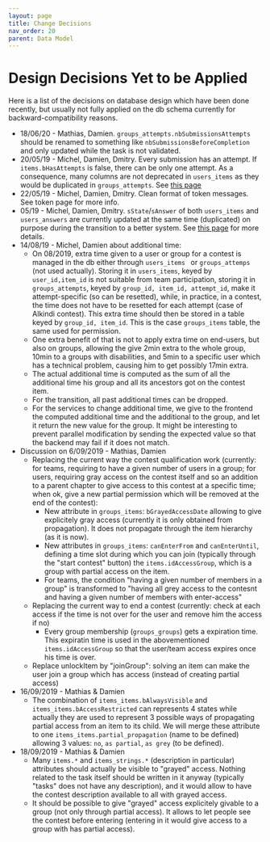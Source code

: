 ```yaml
---
layout: page
title: Change Decisions
nav_order: 20
parent: Data Model
---
```


# Design Decisions Yet to be Applied

Here is a list of the decisions on database design which have been done recently, but usually not fully applied on the db schema currently for backward-compatibility reasons.

* 18/06/20 - Mathias, Damien. `groups_attempts.nbSubmissionsAttempts` should be renamed to something like `nbSubmissionsBeforeCompletion` and only updated while the task is not validated.
* 20/05/19 - Michel, Damien, Dmitry. Every submission has an attempt. If `items.bHasAttempts` is false, there can be only one attempt. As a consequence, many columns are not deprecated in `users_items` as they would be duplicated in `groups_attempts`.  See [this page](../database/answers_attempts)
* 22/05/19 - Michel, Damien, Dmitry. Clean format of token messages. See token page for more info.
* 05/19 - Michel, Damien, Dmitry. `sState`/`sAnswer` of both `users_items` and `users_answers` are currently updated at the same time (duplicated) on purpose during the transition to a better system. See [this page](../database/answers_attempts) for more details.
* 14/08/19 - Michel, Damien about additional time:
  * On 08/2019, extra time given to a user or group for a contest is managed in the db either through `users_items ` or `groups_attemps` (not used actually). Storing it in `users_items`, keyed by `user_id,item_id` is not suitable from team participation, storing it in `groups_attempts`, keyed by `group_id, item_id, attempt_id`, make it attempt-specific (so can be resetted), while, in practice, in a contest, the time does not have to be resetted for each attempt (case of Alkindi contest). This extra time should then be stored in a table keyed by `group_id, item_id`. This is the case `groups_items` table, the same used for permission.
  * One extra benefit of that is not to apply extra time on end-users, but also on groups, allowing the give 2min extra to the whole group, 10min to a groups with disabilities, and 5min to a specific user which has a technical problem, causing him to get possibly 17min extra.
  * The actual additional time is computed as the sum of all the additional time his group and all its ancestors got on the contest item.
  * For the transition, all past additional times can be dropped.
  * For the services to change additional time, we give to the frontend the computed additional time and the additional to the group, and let it return the new value for the group. It might be interesting to prevent parallel modification by sending the expected value so that the backend may fail if it does not match.
* Discussion on 6/09/2019 - Mathias, Damien
  * Replacing the current way the contest qualification work (currently: for teams, requiring to have a given number of users in a group; for users, requiring gray access on the contest itself and so an addition to a parent chapter to give access to this contest at a specific time; when ok, give a new partial permission which will be removed at the end of the contest):
    - New attribute in `groups_items`: `bGrayedAccessDate` allowing to give explicitely gray access (currently it is only obtained from propagation).  It does not propagate through the item hierarchy (as it is now).
    - New attributes in `groups_items`: `canEnterFrom` and `canEnterUntil`, defining a time slot during which you can join (typically through the "start contest" button) the `items.idAccessGroup`, which is a group with partial access on the item.
    - For teams, the condition "having a given number of members in a group" is transformed to "having all grey access to the contesnt and having a given number of members with enter-access"
  * Replacing the current way to end a contest (currently: check at each access if the time is not over for the user and remove him the access if no)
    - Every group membership (`groups_groups`) gets a expiration time. This expiratin time is used in the abovementioned `items.idAccessGroup` so that the user/team access expires once his time is over.
  * Replace unlockItem by "joinGroup": solving an item can make the user join a group which has access (instead of creating partial access)
* 16/09/2019 - Mathias & Damien
  * The combination of `items_items.bAlwaysVisible` and `items_items.bAccessRestricted` can represents 4 states while actually they are used to represent 3 possible ways of propagating partial access from an item to its child. We will merge these attribute to one `items_items.partial_propagation` (name to be defined) allowing 3 values: `no`, `as partial`, `as grey` (to be defined).
* 18/09/2019 - Mathias & Damien
  * Many `items.*` and `items_strings.*` (description in particular) attributes should actually be visible to "grayed" access. Nothing related to the task itself should be written in it anyway (typically "tasks" does not have any description), and it would allow to have the contest description available to all with grayed access.
  * It should be possible to give "grayed" access explicitely givable to a group (not only through partial access). It allows to let people see the contest before entering (entering in it would give access to a group with has partial access).
